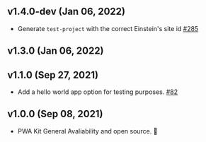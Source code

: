 ## v1.4.0-dev (Jan 06, 2022)
-   Generate `test-project` with the correct Einstein's site id [#285](https://github.com/SalesforceCommerceCloud/pwa-kit/pull/285)

## v1.3.0 (Jan 06, 2022)

## v1.1.0 (Sep 27, 2021)

-   Add a hello world app option for testing purposes. [#82](https://github.com/SalesforceCommerceCloud/pwa-kit/pull/82)

## v1.0.0 (Sep 08, 2021)

-   PWA Kit General Avaliability and open source. 🎉
